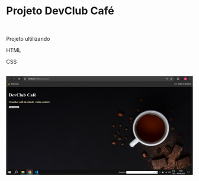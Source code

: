 <h1>Projeto DevClub Café</h1>
<br>
<p>Projeto ultilizando</p>
<p>HTML</p>
<P>CSS</P>
<br>
<img src="https://github.com/samanthamaia/DevClub-Caf-/blob/main/IMG/DevClub%20Caf%C3%A9.png?raw=true">
